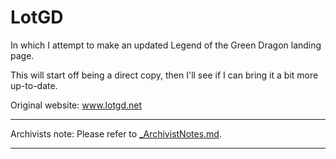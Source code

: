 # LotGD
 In which I attempt to make an updated Legend of the Green Dragon landing page.

This will start off being a direct copy, then I'll see if I can bring it a bit more up-to-date.

Original website: www.lotgd.net

---
Archivists note: Please refer to [_ArchivistNotes.md](_ArchivistNotes.md).

---
